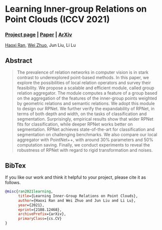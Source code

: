 # Learning Inner-group Relations on Point Clouds (ICCV 2021)

### [Project page](https://hancyran.github.io//jekyll/update/2021/07/25/RPNet.html) |   [Paper](https://openaccess.thecvf.com/content/ICCV2021/papers/Ran_Learning_Inner-Group_Relations_on_Point_Clouds_ICCV_2021_paper.pdf) | [ArXiv](https://arxiv.org/abs/2108.12468)

[Haoxi Ran](https://hancyran.github.io/), [Wei Zhuo](https://scholar.google.com.au/citations?user=Q-UjnzEAAAAJ&hl=en), Jun Liu, Li Lu

## Abstract
>The prevalence of relation networks in computer vision is in stark contrast to underexplored point-based methods. In this paper, we explore the possibilities of local relation operators and survey their feasibility. We propose a scalable and efficient module, called group relation aggregator. The module computes a feature of a group based on the aggregation of the features of the inner-group points weighted by geometric relations and semantic relations. We adopt this module to design our RPNet. We further verify the expandability of RPNet, in terms of both depth and width, on the tasks of classification and segmentation. Surprisingly, empirical results show that wider RPNet fits for classification, while deeper RPNet works better on segmentation. RPNet achieves state-of-the-art for classification and segmentation on challenging benchmarks. We also compare our local aggregator with PointNet++, with around 30% parameters and 50% computation saving. Finally, we conduct experiments to reveal the robustness of RPNet with regard to rigid transformation and noises.

## BibTex

If you like our work and think it helpful to your project, please cite it as follows.

```bibtex
@misc{ran2021learning,
      title={Learning Inner-Group Relations on Point Clouds}, 
      author={Haoxi Ran and Wei Zhuo and Jun Liu and Li Lu},
      year={2021},
      eprint={2108.12468},
      archivePrefix={arXiv},
      primaryClass={cs.CV}
}
``` 

